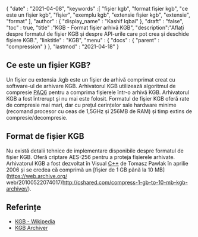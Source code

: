 {
  "date" : "2021-04-08",
  "keywords" :[ "fișier kgb", "format fișier kgb", "ce este un fișier kgb", "fișier", "exemplu kgb", "extensie fișier kgb", "extensie", "format" ],
  "author" : {
    "display_name" : "Kashif Iqbal"
},
  "draft" : "false",
  "toc" : true,
  "title" :"KGB - Format fișier arhivă KGB",
  "description":"Aflați despre formatul de fișier KGB și despre API-urile care pot crea și deschide fișiere KGB.",
  "linktitle" : "KGB",
  "menu" : {
    "docs" : {
      "parent" : "compression"
}
},
  "lastmod" : "2021-04-18"
}

## Ce este un fișier KGB?

Un fișier cu extensia .kgb este un fișier de arhivă comprimat creat cu software-ul de arhivare KGB. Arhivatorul KGB utilizează algoritmul de compresie [PAQ6](https://en.wikipedia.org/wiki/PAQ6) pentru a comprima fișierele într-o arhivă KGB. Arhivatorul KGB a fost întrerupt și nu mai este folosit. Formatul de fișier KGB oferă rate de compresie mai mari, dar cu prețul cerințelor sale hardware minime (recomand procesor cu ceas de 1,5GHz și 256MB de RAM) și timp extins de compresie/decompresie.

## Format de fișier KGB

Nu există detalii tehnice de implementare disponibile despre formatul de fișier KGB. Oferă criptare AES-256 pentru a proteja fișierele arhivate. Arhivatorul KGB a fost dezvoltat în Visual [C++](/ro/programming/cpp/) de Tomasz Pawlak în aprilie 2006 și se credea că comprimă un [fișier de 1 GB până la 10 MB](https://web.archive.org/ web/20100522074017/http://cshared.com/compress-1-gb-to-10-mb-kgb-archiver/).

## Referințe

* [KGB - Wikipedia](https://en.wikipedia.org/wiki/KGB_Archiver)
* [KGB Archiver](https://sourceforge.net/projects/kgbarchiver/)

